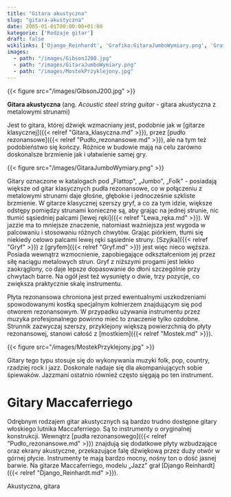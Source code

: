 ```yaml
---
title: "Gitara akustyczna"
slug: "gitara-akustyczna"
date: 2005-01-01T00:00:00+01:00
kategorie: ['Rodzaje gitar']
draft: false
wikilinks: ['Django_Reinhardt', 'Grafika:GitaraJumboWymiary.png', 'Grafika:MostekPrzyklejony.jpg', 'Szyjka', 'gitara_klasyczna', 'grafika:GibsonJ200.jpg', 'gryf', 'lewa_r%C4%99ka', 'mostek', 'pud%C5%82o_rezonansowe', 'pud%C5%82o_rezonansowe']
images:
  - path: "/images/GibsonJ200.jpg"
  - path: "/images/GitaraJumboWymiary.png"
  - path: "/images/MostekPrzyklejony.jpg"
---
```

{{< figure src="/images/GibsonJ200.jpg" >}}

**Gitara akustyczna** (ang. *Acoustic steel string guitar* - gitara
akustyczna z metalowymi strunami)

Jest to gitara, której dźwięk wzmacniany jest, podobnie jak w [gitarze
klasycznej]({{< relref "Gitara_klasyczna.md" >}}), przez [pudło
rezonansowe]({{< relref "Pudło_rezonansowe.md" >}}), ale na tym też podobieństwo
się kończy. Różnice w budowie mają na celu zarówno doskonalsze brzmienie
jak i ułatwienie samej gry.

{{< figure src="/images/GitaraJumboWymiary.png" >}}

Gitary oznaczone w katalogach pod „Flattop", „Jumbo", „Folk" - posiadają
większe od gitar klasycznych pudła rezonansowe, co w połączeniu z
metalowymi strunami daje głośne, głębokie i jednocześnie szkliste
brzmienie. W gitarze klasycznej szerszy gryf, a co za tym idzie, większe
odstępy pomiędzy strunami konieczne są, aby grając na jednej strunie,
nic tłumić sąsiedniej palcami [lewej ręki]({{< relref "Lewa_ręka.md" >}}). W
jazzie ma to mniejsze znaczenie, natomiast ważniejsza jest wygoda w
palcowaniu i stosowaniu różnych chwytów. Grając piórkiem, tłumi się
niekiedy celowo palcami lewej ręki sąsiednie struny.
[Szyjka]({{< relref "Gryf" >}}) z [gryfem]({{< relref "Gryf.md" >}}) jest więc nieco
węższa. Posiada wewnątrz wzmocnienie, zapobiegające odkształceniom jej
przez siłę naciągu metalowych strun. Gryf z niższymi progami jest lekko
zaokrąglony, co daje lepsze dopasowanie do dłoni szczególnie przy
chwytach barre. Na ogół jest też wysunięty o dwie, trzy pozycje, co
zwiększa praktycznie skalę instrumentu.

Płyta rezonansowa chroniona jest przed ewentualnymi uszkodzeniami
spowodowanymi kostką specjalnym kołnierzem znajdującym się pod otworem
rezonansowym. W przypadku używania instrumentu przez muzyka
profesjonalnego powinno mieć to znaczenie tylko ozdobne. Strunnik
zazwyczaj szerszy, przyklejony większą powierzchnią do płyty
rezonansowej, stanowi całość z [mostkiem]({{< relref "Mostek.md" >}}).

{{< figure src="/images/MostekPrzyklejony.jpg" >}}

Gitary tego typu stosuje się do wykonywania muzyki folk, pop, country,
rzadziej rock i jazz. Doskonale nadaje się dla akompaniujących sobie
śpiewaków. Jazzmani ostatnio również często sięgają po ten instrument.

# Gitary Maccaferriego

Odrębnym rodzajem gitar akustycznych są bardzo trudno dostępne gitary
włoskiego lutnika Maccaferriego. Są to instrumenty o oryginalnej
konstrukcji. Wewnątrz [pudła
rezonansowego]({{< relref "Pudło_rezonansowe.md" >}}) znajdują się dodatkowe
płyty wzbudzające oraz ekrany akustyczne, przekazujące falę dźwiękową
przez duży otwór w górnej płycie. Instrumenty te mają bardzo mocny,
nośny ton o dość jasnej barwie. Na gitarze Maccaferriego, modelu „Jazz"
grał [Django Reinhardt]({{< relref "Django_Reinhardt.md" >}}).

Akustyczna, gitara<!-- link nie odnosił się do niczego: 'Gitara akustyczna' ('content/książka/Gitara_akustyczna.md') links to 'kategoria:rodzaje_gitar' ('content/książka/kategoria:rodzaje_gitar.md') and that does not exist -->
